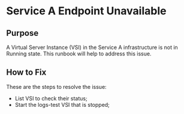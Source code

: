 # Service A Endpoint Unavailable

## Purpose

A Virtual Server Instance (VSI) in the Service A infrastructure  is not in Running state. This runbook will help to address this issue.

## How to Fix

These are the steps to resolve the issue:

- List VSI to check their status;
- Start the logs-test VSI that is stopped;
